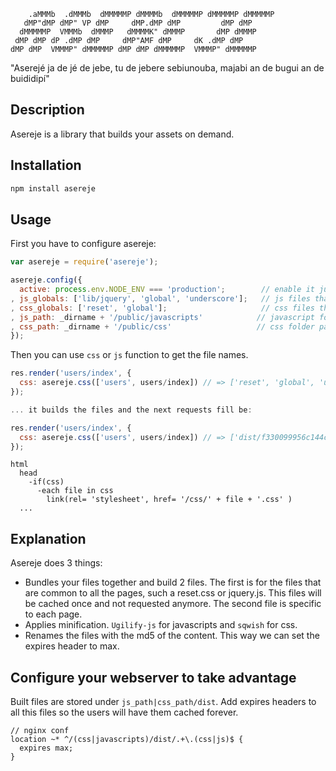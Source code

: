         .aMMMb  .dMMMb  dMMMMMP dMMMMb  dMMMMMP dMMMMMP dMMMMMP
       dMP"dMP dMP" VP dMP     dMP.dMP dMP         dMP dMP
      dMMMMMP  VMMMb  dMMMP   dMMMMK" dMMMP       dMP dMMMP
     dMP dMP dP .dMP dMP     dMP"AMF dMP     dK .dMP dMP
    dMP dMP  VMMMP" dMMMMMP dMP dMP dMMMMMP  VMMMP" dMMMMMP


"Aserejé ja de jé de jebe, tu de jebere sebiunouba, majabi an de bugui an de buididipí"

## Description

Asereje is a library that builds your assets on demand.

## Installation

``` bash
npm install asereje
```

## Usage

First you have to configure asereje:

``` javascript
var asereje = require('asereje');

asereje.config({
  active: process.env.NODE_ENV === 'production';        // enable it just for production
, js_globals: ['lib/jquery', 'global', 'underscore'];   // js files that will be present always
, css_globals: ['reset', 'global'];                     // css files that will be present always
, js_path: _dirname + '/public/javascripts'            // javascript folder path
, css_path: _dirname + '/public/css'                   // css folder path
});
```

Then you can use `css` or `js` function to get the file names.

``` javascript
res.render('users/index', {
  css: asereje.css(['users', users/index]) // => ['reset', 'global', 'users', 'users/index']
});

... it builds the files and the next requests fill be:

res.render('users/index', {
  css: asereje.css(['users', users/index]) // => ['dist/f330099956c144c090b06f6d4bae8770', 'dist/caa6925553b03e049eeda6f70da9dc1a']
});
```

``` jade
html
  head
    -if(css)
      -each file in css
        link(rel= 'stylesheet', href= '/css/' + file + '.css' )
  ...
```

## Explanation

Asereje does 3 things:

  * Bundles your files together and build 2 files. The first is for the files that are common to all the pages, such a reset.css or jquery.js.
    This files will be cached once and not requested anymore. The second file is specific to each page.
  * Applies minification. `Ugilify-js` for javascripts and `sqwish` for css.
  * Renames the files with the md5 of the content. This way we can set the expires header to max.

## Configure your webserver to take advantage

Built files are stored under `js_path|css_path/dist`. Add expires headers to all this files so the users will have them cached forever.

```
// nginx conf
location ~* ^/(css|javascripts)/dist/.+\.(css|js)$ {
  expires max;
}
```
